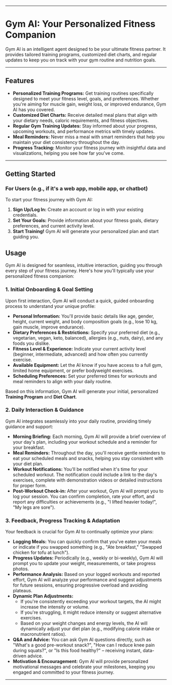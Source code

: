 -----

# Gym AI: Your Personalized Fitness Companion

Gym AI is an intelligent agent designed to be your ultimate fitness partner. It provides tailored training programs, customized diet charts, and regular updates to keep you on track with your gym routine and nutrition goals.

-----

## Features

  * **Personalized Training Programs:** Get training routines specifically designed to meet your fitness level, goals, and preferences. Whether you're aiming for muscle gain, weight loss, or improved endurance, Gym AI has you covered.
  * **Customized Diet Charts:** Receive detailed meal plans that align with your dietary needs, caloric requirements, and fitness objectives.
  * **Regular Gym Training Updates:** Stay informed about your progress, upcoming workouts, and performance metrics with timely updates.
  * **Meal Reminders:** Never miss a meal with smart reminders that help you maintain your diet consistency throughout the day.
  * **Progress Tracking:** Monitor your fitness journey with insightful data and visualizations, helping you see how far you've come.

-----

## Getting Started

### For Users (e.g., if it's a web app, mobile app, or chatbot)

To start your fitness journey with Gym AI:

1.  **Sign Up/Log In:** Create an account or log in with your existing credentials.
2.  **Set Your Goals:** Provide information about your fitness goals, dietary preferences, and current activity level.
3.  **Start Training\!** Gym AI will generate your personalized plan and start guiding you.

## Usage

Gym AI is designed for seamless, intuitive interaction, guiding you through every step of your fitness journey. Here's how you'll typically use your personalized fitness companion:

### 1\. Initial Onboarding & Goal Setting

Upon first interaction, Gym AI will conduct a quick, guided onboarding process to understand your unique profile:

  * **Personal Information:** You'll provide basic details like age, gender, height, current weight, and body composition goals (e.g., lose 10 kg, gain muscle, improve endurance).
  * **Dietary Preferences & Restrictions:** Specify your preferred diet (e.g., vegetarian, vegan, keto, balanced), allergies (e.g., nuts, dairy), and any foods you dislike.
  * **Fitness Level & Experience:** Indicate your current activity level (beginner, intermediate, advanced) and how often you currently exercise.
  * **Available Equipment:** Let the AI know if you have access to a full gym, limited home equipment, or prefer bodyweight exercises.
  * **Scheduling Preferences:** Set your preferred times for workouts and meal reminders to align with your daily routine.

Based on this information, Gym AI will generate your initial, personalized **Training Program** and **Diet Chart**.

### 2\. Daily Interaction & Guidance

Gym AI integrates seamlessly into your daily routine, providing timely guidance and support:

  * **Morning Briefing:** Each morning, Gym AI will provide a brief overview of your day's plan, including your workout schedule and a reminder for your breakfast.
  * **Meal Reminders:** Throughout the day, you'll receive gentle reminders to eat your scheduled meals and snacks, helping you stay consistent with your diet plan.
  * **Workout Notifications:** You'll be notified when it's time for your scheduled workout. The notification could include a link to the day's exercises, complete with demonstration videos or detailed instructions for proper form.
  * **Post-Workout Check-in:** After your workout, Gym AI will prompt you to log your session. You can confirm completion, rate your effort, and report any difficulties or achievements (e.g., "I lifted heavier today\!", "My legs are sore").

### 3\. Feedback, Progress Tracking & Adaptation

Your feedback is crucial for Gym AI to continually optimize your plans:

  * **Logging Meals:** You can quickly confirm that you've eaten your meals or indicate if you swapped something (e.g., "Ate breakfast," "Swapped chicken for tofu at lunch").
  * **Progress Updates:** Periodically (e.g., weekly or bi-weekly), Gym AI will prompt you to update your weight, measurements, or take progress photos.
  * **Performance Analysis:** Based on your logged workouts and reported effort, Gym AI will analyze your performance and suggest adjustments for future sessions, ensuring progressive overload and avoiding plateaus.
  * **Dynamic Plan Adjustments:**
      * If you're consistently exceeding your workout targets, the AI might increase the intensity or volume.
      * If you're struggling, it might reduce intensity or suggest alternative exercises.
      * Based on your weight changes and energy levels, the AI will dynamically adjust your diet plan (e.g., modifying calorie intake or macronutrient ratios).
  * **Q\&A and Advice:** You can ask Gym AI questions directly, such as "What's a good pre-workout snack?", "How can I reduce knee pain during squats?", or "Is this food healthy?" – receiving instant, data-driven advice.
  * **Motivation & Encouragement:** Gym AI will provide personalized motivational messages and celebrate your milestones, keeping you engaged and committed to your fitness journey.

-----
